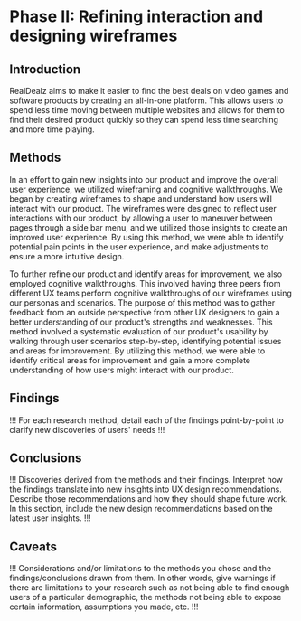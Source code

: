 # Phase II: Refining interaction and designing wireframes

## Introduction

RealDealz aims to make it easier to find the best deals on video games and software products by creating an all-in-one platform. This allows users to spend less time moving between multiple websites and allows for them to find their desired product quickly so they can spend less time searching and more time playing.

## Methods

In an effort to gain new insights into our product and improve the overall user experience, we utilized wireframing and cognitive walkthroughs. We began by creating wireframes to shape and understand how users will interact with our product. The wireframes were designed to reflect user interactions with our product, by allowing a user to maneuver between pages through a side bar menu, and we utilized those insights to create an improved user experience. By using this method, we were able to identify potential pain points in the user experience, and make adjustments to ensure a more intuitive design.

To further refine our product and identify areas for improvement, we also employed cognitive walkthroughs. This involved having three peers from different UX teams perform cognitive walkthroughs of our wireframes using our personas and scenarios. The purpose of this method was to gather feedback from an outside perspective from other UX designers to gain a better understanding of our product's strengths and weaknesses. This method involved a systematic evaluation of our product's usability by walking through user scenarios step-by-step, identifying potential issues and areas for improvement. By utilizing this method, we were able to identify critical areas for improvement and gain a more complete understanding of how users might interact with our product.

## Findings

!!! For each research method, detail each of the findings point-by-point to clarify new discoveries of users' needs !!!

## Conclusions

!!! Discoveries derived from the methods and their findings. Interpret how the findings translate into new insights into UX design recommendations. Describe those recommendations and how they should shape future work. In this section, include the new design recommendations based on the latest user insights. !!!

## Caveats

!!! Considerations and/or limitations to the methods you chose and the findings/conclusions drawn from them. In other words, give warnings if there are limitations to your research such as not being able to find enough users of a particular demographic, the methods not being able to expose certain information, assumptions you made, etc. !!!
